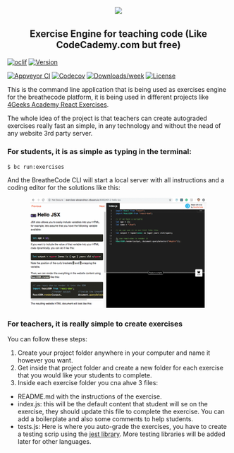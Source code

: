 <p align="center">
  <img src="https://assets.breatheco.de/apis/img/images.php?blob&random&cat=icon&tags=breathecode,128">
</p>

<p>
    <h2 align="center"> Exercise Engine for teaching code (Like CodeCademy.com but free) </h2>
</p>

[![oclif](https://img.shields.io/badge/cli-oclif-brightgreen.svg)](https://oclif.io)
[![Version](https://img.shields.io/npm/v/bc-exercise-cli.svg)](https://npmjs.org/package/bc-exercise-cli)

[![Appveyor CI](https://ci.appveyor.com/api/projects/status/github/alesanchezr/bc-exercise-cli?branch=master&svg=true)](https://ci.appveyor.com/project/alesanchezr/bc-exercise-cli/branch/master)
[![Codecov](https://codecov.io/gh/alesanchezr/bc-exercise-cli/branch/master/graph/badge.svg)](https://codecov.io/gh/alesanchezr/bc-exercise-cli)
[![Downloads/week](https://img.shields.io/npm/dw/bc-exercise-cli.svg)](https://npmjs.org/package/bc-exercise-cli)
[![License](https://img.shields.io/npm/l/bc-exercise-cli.svg)](https://github.com/alesanchezr/bc-exercise-cli/blob/master/package.json)

This is the command line application that is being used as exercises engine for the breathecode platform, it is being used in different projects like [4Geeks Academy React Exercises](https://github.com/4GeeksAcademy/react-exercises).

The whole idea of the project is that teachers can create autograded exercises really fast an simple, in any technology and without the nead of any website 3rd party server.

### For students, it is as simple as typing in the terminal:
```
$ bc run:exercises
```
And the BreatheCode CLI will start a local server with all instructions and a coding editor for the solutions like this:

<p align="center">
  <img width="400px" src="https://raw.githubusercontent.com/breatheco-de/bc-exercise-cli-plugin/master/preview.gif">
</p>

### For teachers, it is really simple to create exercises

You can follow these steps:
1. Create your project folder anywhere in your computer and name it however you want.
2. Get inside that project folder and create a new folder for each exercise that you would like your students to complete.
3. Inside each exercise folder you cna ahve 3 files:
  - README.md with the instructions of the exercise.
  - index.js: this will be the default content that student will se on the exercise, they should update this file to complete the exercise. You can add a boilerplate and also some comments to help students.
  - tests.js: Here is where you auto-grade the exercises, you have to create a testing scrip using the [jest library](https://jestjs.io/). More testing libraries will be added later for other languages.
